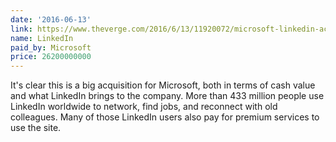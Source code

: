 ```yaml
---
date: '2016-06-13'
link: https://www.theverge.com/2016/6/13/11920072/microsoft-linkedin-acquisition-2016
name: LinkedIn
paid_by: Microsoft
price: 26200000000
---
```


It's clear this is a big acquisition for Microsoft, both in terms of cash
value and what LinkedIn brings to the company. More than 433 million people
use LinkedIn worldwide to network, find jobs, and reconnect with old
colleagues. Many of those LinkedIn users also pay for premium services to use
the site.